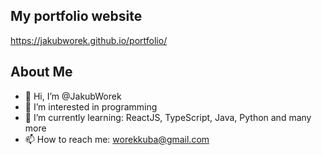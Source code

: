 ## My portfolio website
https://jakubworek.github.io/portfolio/

## About Me
- 👋 Hi, I’m @JakubWorek
- 👀 I’m interested in programming
- 🌱 I’m currently learning: ReactJS, TypeScript, Java, Python and many more
- 📫 How to reach me: worekkuba@gmail.com

<!---
JakubWorek/JakubWorek is a ✨ special ✨ repository because its `README.md` (this file) appears on your GitHub profile.
You can click the Preview link to take a look at your changes.
--->
